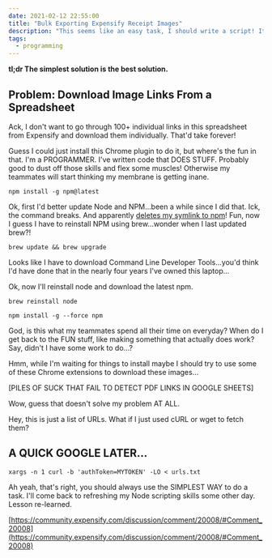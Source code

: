 ```yaml
---
date: 2021-02-12 22:55:00
title: "Bulk Exporting Expensify Receipt Images"
description: "This seems like an easy task, I should write a script! It hasn't been *that* long since I coded. Right?"
tags:
  - programming
---
```


**tl;dr The simplest solution is the best solution.**


## Problem: Download Image Links From a Spreadsheet

Ack, I don't want to go through 100+ individual links in this spreadsheet from Expensify and download them individually. That'd take forever!

Guess I could just install this Chrome plugin to do it, but where's the fun in that. I'm a PROGRAMMER. I've written code that DOES STUFF. Probably good to dust off those skills and flex some muscles! Otherwise my teammates will start thinking my membrane is getting inane.

`npm install -g npm@latest`

Ok, first I'd better update Node and NPM...been a while since I did that. Ick, the command breaks. And apparently [deletes my symlink to npm](https://github.com/npm/cli/issues/611)! Fun, now I guess I have to reinstall NPM using brew...wonder when I last updated brew?!

`brew update && brew upgrade`

Looks like I have to download Command Line Developer Tools...you'd think I'd have done that in the nearly four years I've owned this laptop...

Ok, now I'll reinstall node and download the latest npm.

`brew reinstall node`

`npm install -g --force npm`

God, is this what my teammates spend all their time on everyday? When do I get back to the FUN stuff, like making something that actually does work? Say, didn't I have some work to do...?

Hmm, while I'm waiting for things to install maybe I should try to use some of these Chrome extensions to download these images...

[PILES OF SUCK THAT FAIL TO DETECT PDF LINKS IN GOOGLE SHEETS]

Wow, guess that doesn't solve my problem AT ALL.

Hey, this is just a list of URLs. What if I just used cURL or wget to fetch them?

## A QUICK GOOGLE LATER...

`xargs -n 1 curl -b 'authToken=MYTOKEN' -LO < urls.txt`

Ah yeah, that's right, you should always use the SIMPLEST WAY to do a task. I'll come back to refreshing my Node scripting skills some other day. Lesson re-learned.

[https://community.expensify.com/discussion/comment/20008/#Comment_20008](https://community.expensify.com/discussion/comment/20008/#Comment_20008)
